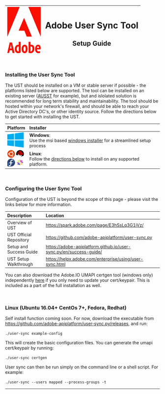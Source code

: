 <img src="resources/images/adobe-2020-red.png" height="150"> | <h1>Adobe User Sync Tool</h1><h2>Setup Guide</h2>
------------ | -------------

<br/>


### Installing the User Sync Tool
The UST should be installed on a VM or stable server if possible - the platforms listed below are supported.  The tool can be installed on an existing server ([AUSST](https://helpx.adobe.com/enterprise/package/help/update-server-setup-tool.html) for example), but and islolated solution is recommended for long term stability and maintainability.  The tool should be hosted within your network's firewall, and should be able to reach your Active Directory DC's, or other identity source. Follow the directions below to get started with installing the UST.


 Platform |  Installer
|------------ | :-------------|
|<img src="resources/images/winlogo.png" height="50" width="54"> | **Windows**: <br/> Use the msi based [windows installer](https://github.com/adobe/UST-Install-Scripts/releases/download/2.6.1B/AdobeUSTSetup-2.6.1.exe) for a streamlined setup process|
| <img src="resources/images/ubuntulogo.png" height="25" width="25" > <img src="resources/images/redhatlogo.png" height="25" width="25"><br/><img src="resources/images/fedora.png" height="25" width="25"> <img src="resources/images/centoslogo.png" height="25" width="25"> | **Linux**: <br/>Follow the [directions below](https://github.com/adobe/UST-Install-Scripts#linux-ubuntu-1604-centos-7-fedora-redhat) to install on any supported platform.


<br/>

### Configuring the User Sync Tool
Configuration of the UST is beyond the scope of this page - please visit the links below for more information.

 Description | Location
|:------------ | :-------------|
|Overview of UST | https://spark.adobe.com/page/E3hSsLq3G1iVz/<br/>
|UST Official Repository | https://github.com/adobe-apiplatform/user-sync.py<br/>
|Setup and Success Guide | https://adobe-apiplatform.github.io/user-sync.py/en/success-guide/<br/>
|UST Setup Walkthrough | https://helpx.adobe.com/enterprise/using/user-sync.html

You can also download the Adobe.IO UMAPI certgen tool (windows only) independently [here](https://github.com/adobe/UST-Install-Scripts/releases/download/v2.6.1-installer/AdobeIOCertgen.zip) if you only need to update your cert/keypair.  This is included as a part of the full installation as well.

<br/>

### **Linux (Ubuntu 16.04+ CentOs 7+, Fedora, Redhat)**

Self install function coming soon.  For now, download the executable from https://github.com/adobe-apiplatform/user-sync.py/releases, and run:

`./user-sync example-config`

This will create the basic configuration files.  You can generate the umapi cert/keypair by running:

`./user-sync certgen`

User sync can then be run simply on the command line or a shell script.  For example:

`./user-sync --users mapped --process-groups -t`
<hr/>

